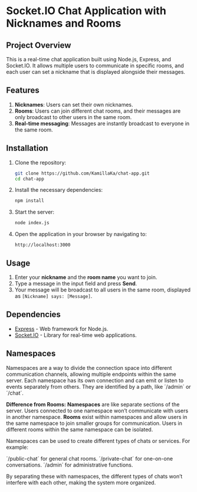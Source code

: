 # Socket.IO Chat Application with Nicknames and Rooms

## Project Overview
This is a real-time chat application built using Node.js, Express, and Socket.IO. It allows multiple users to communicate in specific rooms, and each user can set a nickname that is displayed alongside their messages.

## Features
1. **Nicknames**: Users can set their own nicknames.
2. **Rooms**: Users can join different chat rooms, and their messages are only broadcast to other users in the same room.
3. **Real-time messaging**: Messages are instantly broadcast to everyone in the same room.

## Installation

1. Clone the repository:
    ```bash
    git clone https://github.com/KamillaKa/chat-app.git
    cd chat-app
    ```

2. Install the necessary dependencies:
    ```bash
    npm install
    ```

3. Start the server:
    ```bash
    node index.js
    ```

4. Open the application in your browser by navigating to:
    ```
    http://localhost:3000
    ```

## Usage

1. Enter your **nickname** and the **room name** you want to join.
2. Type a message in the input field and press **Send**.
3. Your message will be broadcast to all users in the same room, displayed as `[Nickname] says: [Message]`.

## Dependencies

- [Express](https://expressjs.com/) - Web framework for Node.js.
- [Socket.IO](https://socket.io/) - Library for real-time web applications.

## Namespaces
Namespaces are a way to divide the connection space into different communication channels, allowing multiple endpoints within the same server. Each namespace has its own connection and can emit or listen to events separately from others. They are identified by a path, like ´/admin´ or ´/chat´.

**Difference from Rooms:**
**Namespaces** are like separate sections of the server. Users connected to one namespace won’t communicate with users in another namespace.
**Rooms** exist within namespaces and allow users in the same namespace to join smaller groups for communication. Users in different rooms within the same namespace can be isolated.

Namespaces can be used to create different types of chats or services. 
For example:

´/public-chat´ for general chat rooms.
´/private-chat´ for one-on-one conversations.
´/admin´ for administrative functions.

By separating these with namespaces, the different types of chats won’t interfere with each other, making the system more organized.
